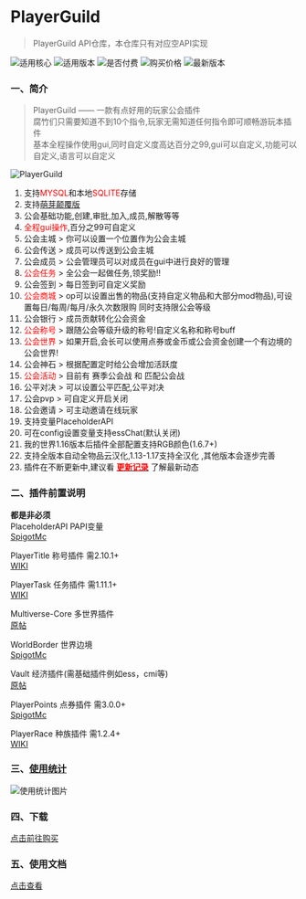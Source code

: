 # PlayerGuild

> PlayerGuild API仓库，本仓库只有对应空API实现

![适用核心](https://img.shields.io/badge/适用核心-Spigot|Folia-blue)
![适用版本](https://img.shields.io/badge/适用版本-1.7.x--1.20.x-blue)
![是否付费](https://img.shields.io/badge/是否付费-是-blue)
![购买价格](https://img.shields.io/badge/dynamic/json?url=https%3A%2F%2Fafdian.net%2Fapi%2Fcreator%2Fget-plan-skus%3Fplan_id%3D0d1d56ae6b8111ecbbac52540025c377&query=%24.data.plan.show_price&suffix=CNY&label=%E8%B4%AD%E4%B9%B0%E4%BB%B7%E6%A0%BC)
![最新版本](https://img.shields.io/github/v/release/handy-git/PlayerGuild?label=%E6%9C%80%E6%96%B0%E7%89%88%E6%9C%AC)

### 一、简介

> PlayerGuild —— 一款有点好用的玩家公会插件  
> 腐竹们只需要知道不到10个指令,玩家无需知道任何指令即可顺畅游玩本插件  
> 基本全程操作使用gui,同时自定义度高达百分之99,gui可以自定义,功能可以自定义,语言可以自定义

![PlayerGuild](https://s4.ax1x.com/2022/01/02/TTKJMR.png)

1. 支持<font color=red>MYSQL</font>和本地<font color=red>SQLITE</font>存储
2. 支持[萌芽颠覆版](http://docs.germmc.com/)
3. 公会基础功能,创建,审批,加入,成员,解散等等
4. <font color=red>全程gui操作</font>,百分之99可自定义
5. 公会主城 > 你可以设置一个位置作为公会主城
6. 公会传送 > 成员可以传送到公会主城
7. 公会成员 > 公会管理员可以对成员在gui中进行良好的管理
8. <font color=red>公会任务</font> > 全公会一起做任务,领奖励!!
9. 公会签到 > 每日签到可自定义奖励
10. <font color=red>公会商城</font> > op可以设置出售的物品(支持自定义物品和大部分mod物品),可设置每日/每周/每月/永久次数限购
    同时支持限公会等级
11. 公会银行 > 成员贡献转化公会资金
12. <font color=red>公会称号</font> > 跟随公会等级升级的称号!自定义名称和称号buff
13. <font color=red>公会世界</font> > 如果开启,会长可以使用点券或金币或公会资金创建一个有边境的公会世界!
14. 公会神石 > 根据配置定时给公会增加活跃度
15. <font color=red>公会活动</font> > 目前有 赛季公会战 和 匹配公会战
16. 公平对决 > 可以设置公平匹配,公平对决
17. 公会pvp > 可自定义开启关闭
18. 公会邀请 > 可主动邀请在线玩家
19. 支持变量PlaceholderAPI
20. 可在config设置变量支持essChat(默认关闭)
21. 我的世界1.16版本后插件全部配置支持RGB颜色(1.6.7+)
22. 支持全版本自动全物品云汉化,1.13-1.17支持全汉化 ,其他版本会逐步完善
23. 插件在不断更新中,建议看 [**<font color=red>更新记录</font>**](https://ricedoc.handyplus.cn/wiki/PlayerGuild/log)
    了解最新动态

### 二、插件前置说明

**都是非必须**  
PlaceholderAPI PAPI变量  
[SpigotMc](https://www.spigotmc.org/resources/placeholderapi.6245/)

PlayerTitle 称号插件 需2.10.1+  
[WIKI](https://ricedoc.handyplus.cn/wiki/PlayerTitle/README/)

PlayerTask 任务插件 需1.11.1+  
[WIKI](https://ricedoc.handyplus.cn/wiki/PlayerTask/README/)

Multiverse-Core 多世界插件    
[原帖](https://dev.bukkit.org/projects/multiverse-core)

WorldBorder 世界边境  
[SpigotMc](https://www.spigotmc.org/resources/worldborder.60905/)

Vault 经济插件(需基础插件例如ess，cmi等)  
[原帖](https://www.spigotmc.org/resources/34315)

PlayerPoints 点券插件 需3.0.0+    
[SpigotMc](https://www.spigotmc.org/resources/playerpoints.80745/)

PlayerRace 种族插件 需1.2.4+    
[WIKI](https://ricedoc.handyplus.cn/wiki/PlayerRace/README/)

### 三、[使用统计](https://bstats.org/plugin/bukkit/PlayerGuild/12551)

![使用统计图片](https://bstats.org/signatures/bukkit/PlayerGuild.svg)

### 四、下载

[点击前往购买](https://afdian.net/item/0d1d56ae6b8111ecbbac52540025c377)

### 五、使用文档

[点击查看](https://ricedoc.handyplus.cn/wiki/PlayerGuild/README)